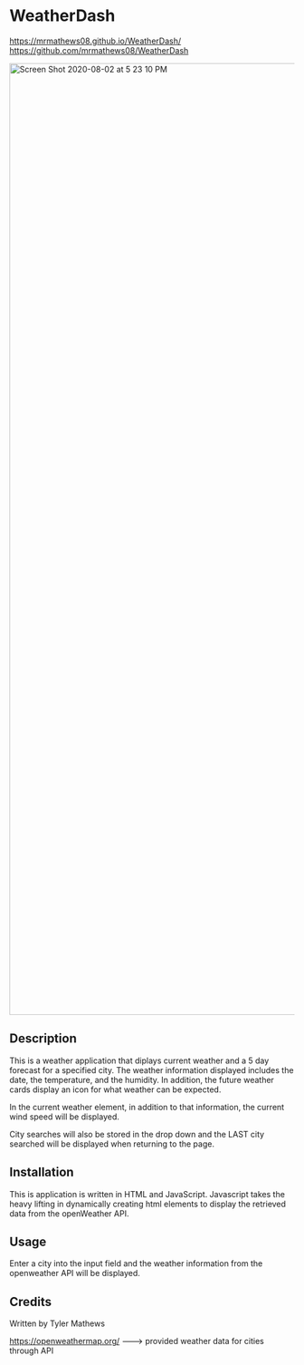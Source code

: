 # WeatherDash

https://mrmathews08.github.io/WeatherDash/
https://github.com/mrmathews08/WeatherDash

<img width="1680" alt="Screen Shot 2020-08-02 at 5 23 10 PM" src="https://user-images.githubusercontent.com/65747246/89134755-e9e5b980-d4e4-11ea-9008-b8f2b44e73ec.png">


## Description 

This is a weather application that diplays current weather and a 5 day forecast for a specified city. 
The weather information displayed includes the date, the temperature, and the humidity.
In addition, the future weather cards display an icon for what weather can be expected. 


In the current weather element, in addition to that information, the current wind speed will be displayed. 

City searches will also be stored in the drop down and the LAST city searched will be displayed when returning to the page.




## Installation

This is application is written in HTML and JavaScript. Javascript takes the heavy lifting in dynamically creating html elements to display the retrieved data from the openWeather API.


## Usage 

Enter a city into the input field and the weather information from the openweather API will be displayed.


## Credits

Written by Tyler Mathews

https://openweathermap.org/  ---> provided weather data for cities through API





